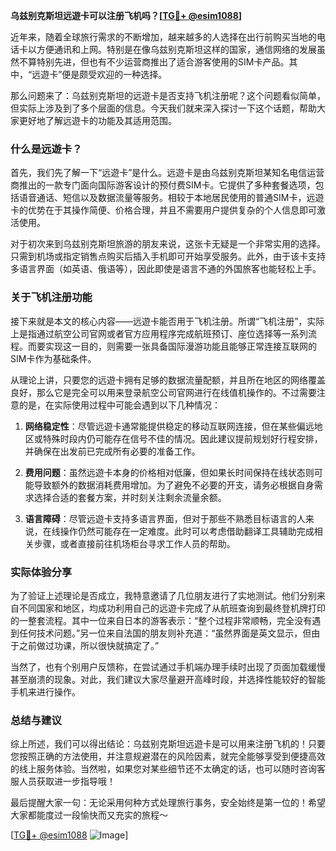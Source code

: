 **乌兹别克斯坦远遊卡可以注册飞机吗？[[TG💪+ @esim1088](https://t.me/s/esim1088)]**

近年来，随着全球旅行需求的不断增加，越来越多的人选择在出行前购买当地的电话卡以方便通讯和上网。特别是在像乌兹别克斯坦这样的国家，通信网络的发展虽然不算特别先进，但也有不少运营商推出了适合游客使用的SIM卡产品。其中，“远遊卡”便是颇受欢迎的一种选择。

那么问题来了：乌兹别克斯坦的远遊卡是否支持飞机注册呢？这个问题看似简单，但实际上涉及到了多个层面的信息。今天我们就来深入探讨一下这个话题，帮助大家更好地了解远遊卡的功能及其适用范围。

### 什么是远遊卡？

首先，我们先了解一下“远遊卡”是什么。远遊卡是由乌兹别克斯坦某知名电信运营商推出的一款专门面向国际游客设计的预付费SIM卡。它提供了多种套餐选项，包括语音通话、短信以及数据流量等服务。相较于本地居民使用的普通SIM卡，远遊卡的优势在于其操作简便、价格合理，并且不需要用户提供复杂的个人信息即可激活使用。

对于初次来到乌兹别克斯坦旅游的朋友来说，这张卡无疑是一个非常实用的选择。只需到机场或指定销售点购买后插入手机即可开始享受服务。此外，由于该卡支持多语言界面（如英语、俄语等），因此即使是语言不通的外国旅客也能轻松上手。

### 关于飞机注册功能

接下来就是本文的核心内容——远遊卡能否用于飞机注册。所谓“飞机注册”，实际上是指通过航空公司官网或者官方应用程序完成航班预订、座位选择等一系列流程。而要实现这一目的，则需要一张具备国际漫游功能且能够正常连接互联网的SIM卡作为基础条件。

从理论上讲，只要您的远遊卡拥有足够的数据流量配额，并且所在地区的网络覆盖良好，那么它是完全可以用来登录航空公司官网进行在线值机操作的。不过需要注意的是，在实际使用过程中可能会遇到以下几种情况：

1. **网络稳定性**：尽管远遊卡通常能提供稳定的移动互联网连接，但在某些偏远地区或特殊时段内仍可能存在信号不佳的情况。因此建议提前规划好行程安排，并确保在出发前已完成所有必要的准备工作。
   
2. **费用问题**：虽然远遊卡本身的价格相对低廉，但如果长时间保持在线状态则可能导致额外的数据消耗费用增加。为了避免不必要的开支，请务必根据自身需求选择合适的套餐方案，并时刻关注剩余流量余额。

3. **语言障碍**：尽管远遊卡支持多语言界面，但对于那些不熟悉目标语言的人来说，在线操作仍然可能存在一定难度。此时可以考虑借助翻译工具辅助完成相关步骤，或者直接前往机场柜台寻求工作人员的帮助。

### 实际体验分享

为了验证上述理论是否成立，我特意邀请了几位朋友进行了实地测试。他们分别来自不同国家和地区，均成功利用自己的远遊卡完成了从航班查询到最终登机牌打印的一整套流程。其中一位来自日本的游客表示：“整个过程非常顺畅，完全没有遇到任何技术问题。”另一位来自法国的朋友则补充道：“虽然界面是英文显示，但由于之前做过功课，所以很快就搞定了。”

当然了，也有个别用户反馈称，在尝试通过手机端办理手续时出现了页面加载缓慢甚至崩溃的现象。对此，我们建议大家尽量避开高峰时段，并选择性能较好的智能手机来进行操作。

### 总结与建议

综上所述，我们可以得出结论：乌兹别克斯坦远遊卡是可以用来注册飞机的！只要您按照正确的方法使用，并注意规避潜在的风险因素，就完全能够享受到便捷高效的线上服务体验。当然啦，如果您对某些细节还不太确定的话，也可以随时咨询客服人员获取进一步指导哦！

最后提醒大家一句：无论采用何种方式处理旅行事务，安全始终是第一位的！希望大家都能度过一段愉快而又充实的旅程～

[[TG💪+ @esim1088](https://t.me/s/esim1088) ![Image](https://i.postimg.cc/4NQfJmqS/Snipaste-2025-05-13-00-14-12.png)]